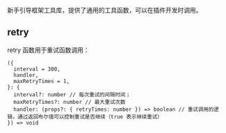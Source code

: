 新手引导框架工具库，提供了通用的工具函数，可以在插件开发时调用。

## retry

retry 函数用于重试函数调用：

```tsx
({
  interval = 300,
  handler,
  maxRetryTimes = 1,
}: {
  interval?: number // 每次重试的间隔时间；
  maxRetryTimes?: number // 最大重试次数
  handler: (props?: { retryTimes: number }) => boolean // 重试调用的逻辑，通过返回布尔值可以控制重试是否继续（true 表示继续重试）
}) => void
```
